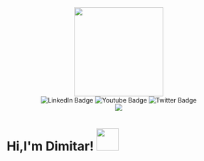 <div id="header" align="center">
  <img src="https://media.giphy.com/media/gjrYDwbjnK8x36xZIO/giphy.gif" width="200"/>
</div><div id="badges" align="center">
  <img src="https://img.shields.io/badge/LinkedIn-blue?style=for-the-badge&logo=linkedin&logoColor=white" alt="LinkedIn Badge"/>
  <img src="https://img.shields.io/badge/YouTube-red?style=for-the-badge&logo=youtube&logoColor=white" alt="Youtube Badge"/>
  <img src="https://img.shields.io/badge/Twitter-blue?style=for-the-badge&logo=twitter&logoColor=white" alt="Twitter Badge"/>
</div>
<div id="header" align=" center">
<img src="https://komarev.com/ghpvc/?username=your-github-username">
  </div>

<h1 >
  <h1 align="bottom-center">
Hi,I'm Dimitar!
  <img src="https://media.giphy.com/media/hvRJCLFzcasrR4ia7z/giphy.gif" width="50px"/>
</h1>
